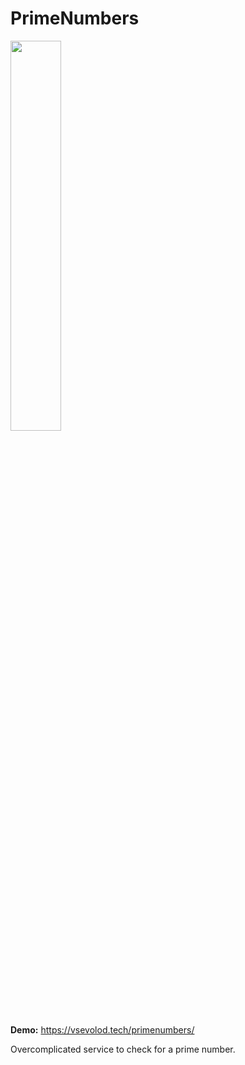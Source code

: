 # PrimeNumbers

<img src="https://user-images.githubusercontent.com/12978622/210737389-440265c0-2b90-48af-b958-a4b3c8e47346.PNG" width=40% height=40%>

**Demo:** 
https://vsevolod.tech/primenumbers/

Overcomplicated service to check for a prime number.

